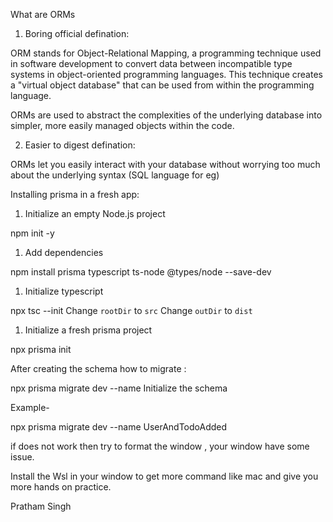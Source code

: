 What are ORMs

1. Boring official defination:

ORM stands for Object-Relational Mapping, a programming technique used in software development to convert data between incompatible type systems in object-oriented programming languages. This technique creates a "virtual object database" that can be used from within the programming language.

ORMs are used to abstract the complexities of the underlying database into simpler, more easily managed objects within the code.


2. Easier to digest defination:

ORMs let you easily interact with your database without worrying too much about the underlying syntax (SQL language for eg)


Installing prisma in a fresh app:

1. Initialize an empty Node.js project

npm init -y

1. Add dependencies

npm install prisma typescript ts-node @types/node --save-dev

1. Initialize typescript

npx tsc --init
Change `rootDir` to `src`
Change `outDir` to `dist`

1. Initialize a fresh prisma project 

npx prisma init



After creating the schema how to migrate :

npx prisma migrate dev --name Initialize the schema

Example-

npx prisma migrate dev --name UserAndTodoAdded


if does not work then try to format the window , your window have some issue.

Install the Wsl in your window to get more command like mac and give you more hands on practice.

Pratham Singh